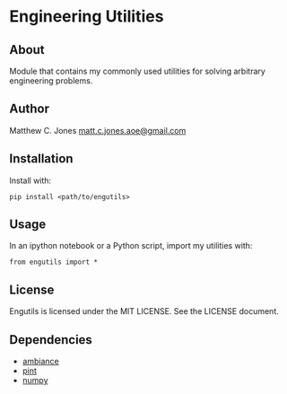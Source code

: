 # Engineering Utilities

## About
Module that contains my commonly used utilities for solving arbitrary
engineering problems.

## Author
Matthew C. Jones <matt.c.jones.aoe@gmail.com>

## Installation
Install with:

    pip install <path/to/engutils>

## Usage
In an ipython notebook or a Python script, import my utilities with:

    from engutils import *

## License

Engutils is licensed under the MIT LICENSE. See the LICENSE document.

## Dependencies
* [ambiance](https://github.com/airinnova/ambiance/)
* [pint](https://pint.readthedocs.io)
* [numpy](https://numpy.org)
